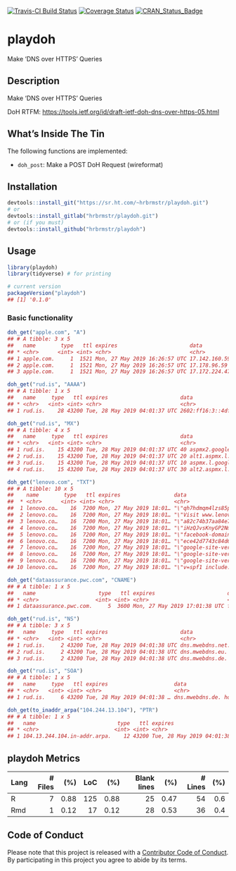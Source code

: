 
[![Travis-CI Build
Status](https://travis-ci.org/hrbrmstr/playdoh.svg?branch=master)](https://travis-ci.org/hrbrmstr/playdoh)
[![Coverage
Status](https://codecov.io/gh/hrbrmstr/playdoh/branch/master/graph/badge.svg)](https://codecov.io/gh/hrbrmstr/playdoh)
[![CRAN\_Status\_Badge](http://www.r-pkg.org/badges/version/playdoh)](https://cran.r-project.org/package=playdoh)

# playdoh

Make ‘DNS over HTTPS’ Queries

## Description

Make ‘DNS over HTTPS’ Queries

DoH RTFM:
<https://tools.ietf.org/id/draft-ietf-doh-dns-over-https-05.html>

## What’s Inside The Tin

The following functions are implemented:

  - `doh_post`: Make a POST DoH Request (wireformat)

## Installation

``` r
devtools::install_git("https://sr.ht.com/~hrbrmstr/playdoh.git")
# or
devtools::install_gitlab("hrbrmstr/playdoh.git")
# or (if you must)
devtools::install_github("hrbrmstr/playdoh")
```

## Usage

``` r
library(playdoh)
library(tidyverse) # for printing

# current version
packageVersion("playdoh")
## [1] '0.1.0'
```

### Basic functionality

``` r
doh_get("apple.com", "A")
## # A tibble: 3 x 5
##   name        type   ttl expires                       data         
## * <chr>      <int> <int> <chr>                         <chr>        
## 1 apple.com.     1  1521 Mon, 27 May 2019 16:26:57 UTC 17.142.160.59
## 2 apple.com.     1  1521 Mon, 27 May 2019 16:26:57 UTC 17.178.96.59 
## 3 apple.com.     1  1521 Mon, 27 May 2019 16:26:57 UTC 17.172.224.47

doh_get("rud.is", "AAAA")
## # A tibble: 1 x 5
##   name     type   ttl expires                       data                  
## * <chr>   <int> <int> <chr>                         <chr>                 
## 1 rud.is.    28 43200 Tue, 28 May 2019 04:01:37 UTC 2602:ff16:3::4dfb:9ac5

doh_get("rud.is", "MX")
## # A tibble: 4 x 5
##   name     type   ttl expires                       data                       
## * <chr>   <int> <int> <chr>                         <chr>                      
## 1 rud.is.    15 43200 Tue, 28 May 2019 04:01:37 UTC 40 aspmx2.googlemail.com.  
## 2 rud.is.    15 43200 Tue, 28 May 2019 04:01:37 UTC 20 alt1.aspmx.l.google.com.
## 3 rud.is.    15 43200 Tue, 28 May 2019 04:01:37 UTC 10 aspmx.l.google.com.     
## 4 rud.is.    15 43200 Tue, 28 May 2019 04:01:37 UTC 30 alt2.aspmx.l.google.com.

doh_get("lenovo.com", "TXT")
## # A tibble: 10 x 5
##    name        type   ttl expires                 data                                                                  
##  * <chr>      <int> <int> <chr>                   <chr>                                                                 
##  1 lenovo.co…    16  7200 Mon, 27 May 2019 18:01… "\"qh7hdmqm4lzs85p704d6wsybgrpsly0j\""                                
##  2 lenovo.co…    16  7200 Mon, 27 May 2019 18:01… "\"Visit www.lenovo.com/think for information about Lenovo products a…
##  3 lenovo.co…    16  7200 Mon, 27 May 2019 18:01… "\"a82c74b37aa84e7c8580f0e32f4d795d\""                                
##  4 lenovo.co…    16  7200 Mon, 27 May 2019 18:01… "\"iHzQJvsKnyGP2Nm2qBgL3fyBJ0CC9z4GkY/flfk4EzLP8lPxWHDDPKqZWm1TkeF5kE…
##  5 lenovo.co…    16  7200 Mon, 27 May 2019 18:01… "\"facebook-domain-verification=1r2am7c2bhzrxpqyt0mda0djoquqsi\""     
##  6 lenovo.co…    16  7200 Mon, 27 May 2019 18:01… "\"ece42d7743c84d6889abda7011fe6f53\""                                
##  7 lenovo.co…    16  7200 Mon, 27 May 2019 18:01… "\"google-site-verification=sHIlSlj0U6UnCDkfHp1AolWgVEvDjWvc0TR4KaysD…
##  8 lenovo.co…    16  7200 Mon, 27 May 2019 18:01… "\"google-site-verification=VxW_e6r_Ka7A518qfX2MmIMHGnkpGbnACsjSxKFCB…
##  9 lenovo.co…    16  7200 Mon, 27 May 2019 18:01… "\"google-site-verification=nGgukcp60rC-gFxMOJw1NHH0B4VnSchRrlfWV-He_…
## 10 lenovo.co…    16  7200 Mon, 27 May 2019 18:01… "\"v=spf1 include:spf.messagelabs.com include:_netblocks.eloqua.com ~…

doh_get("dataassurance.pwc.com", "CNAME")
## # A tibble: 1 x 5
##   name                    type   ttl expires                       data                   
## * <chr>                  <int> <int> <chr>                         <chr>                  
## 1 dataassurance.pwc.com.     5  3600 Mon, 27 May 2019 17:01:38 UTC f6759d2.x.incapdns.net.

doh_get("rud.is", "NS")
## # A tibble: 3 x 5
##   name     type   ttl expires                       data            
## * <chr>   <int> <int> <chr>                         <chr>           
## 1 rud.is.     2 43200 Tue, 28 May 2019 04:01:38 UTC dns.mwebdns.net.
## 2 rud.is.     2 43200 Tue, 28 May 2019 04:01:38 UTC dns.mwebdns.eu. 
## 3 rud.is.     2 43200 Tue, 28 May 2019 04:01:38 UTC dns.mwebdns.de.

doh_get("rud.is", "SOA")
## # A tibble: 1 x 5
##   name     type   ttl expires                     data                                                                  
## * <chr>   <int> <int> <chr>                       <chr>                                                                 
## 1 rud.is.     6 43200 Tue, 28 May 2019 04:01:38 … dns.mwebdns.de. hostmaster.mandoraweb.de. 2010012659 10800 3600 60480…

doh_get(to_inaddr_arpa("104.244.13.104"), "PTR")
## # A tibble: 1 x 5
##   name                          type   ttl expires                       data                         
## * <chr>                        <int> <int> <chr>                         <chr>                        
## 1 104.13.244.104.in-addr.arpa.    12 43200 Tue, 28 May 2019 04:01:38 UTC archive.farsightsecurity.com.
```

## playdoh Metrics

| Lang | \# Files |  (%) | LoC |  (%) | Blank lines |  (%) | \# Lines | (%) |
| :--- | -------: | ---: | --: | ---: | ----------: | ---: | -------: | --: |
| R    |        7 | 0.88 | 125 | 0.88 |          25 | 0.47 |       54 | 0.6 |
| Rmd  |        1 | 0.12 |  17 | 0.12 |          28 | 0.53 |       36 | 0.4 |

## Code of Conduct

Please note that this project is released with a [Contributor Code of
Conduct](CONDUCT.md). By participating in this project you agree to
abide by its terms.
